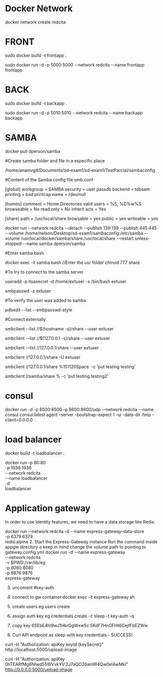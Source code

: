 # Docker Network

docker network create redcita 

# FRONT

sudo docker build -t frontapp .

sudo docker run -d -p 5000:5000 --network redcita --name frontapp frontapp

# BACK

sudo docker build -t backapp .

sudo docker run -d -p 5010:5010 --network redcita --name backapp backapp

# SAMBA

docker pull dperson/samba

#Create samba folder and file in a especific place

/home/anamvgd/Documents/sd-exam1/sd-exam1/TestParcial/sambaconfig

#Content of the Samba config file smb.conf

[global]
workgroup = SAMBA
security = user
passdb backend = tdbsam
printing = bsd
printcap name = /dev/null

[homes]
comment = Home Directories
valid users = %S, %D%w%S
browseable = No
read only = No
inherit acls = Yes

[share]
path = /usr/local/share
browsable = yes
public = yes
writeable = yes

docker run --network redcita --detach --publish 139:139 --publish 445:445 --volume /home/nelson/Desktop/sd-exam1/sambaconfig:/etc/samba --volume /usr/local/docker/samba/share:/usr/local/share --restart unless-stopped --name samba dperson/samba

#Enter samba bash

docker exec -it samba bash
//Enter the usr folder
chmod 777 share 

#To try to connect to the samba server 

useradd -p itsasecret -d /home/extuser -s /bin/bash extuser

smbpasswd -a extuser

#To verify the user was added to samba

pdbedit --list --smbpasswd-style

#Connect externally

smbclient --list //$(hostname -s)/share --user extuser

smbclient --list //$(127.0.0.1 -s)/share --user extuser


smbclient --list //127.0.0.1/share --user extuser

smbclient //127.0.0.1/share -U extuser

smbclient //127.0.0.1/share %151120Space. -c 'put testing testing'

smbclient //samba/share % -c 'put testing testing2'

# consul
docker run -d -p 8500:8500 -p 8600:8600/udp --network redcita --name consul consul:latest agent -server -bootstrap-expect 1 -ui -data-dir /tmp -client=0.0.0.0

# load balancer

docker build -t loadbalancer .

docker run  -p 80:80\
            -p 1936:1936 \
            --network redcita \
            --name loadbalancer \
            -d \
            loadbalancer

# Application gateway

In order to use Identity features, we need to have a data storage like Redis.

docker run --network redcita -d --name express-gateway-data-store \
                -p 6379:6379 \
                redis:alpine
2. Start the Express-Gateway instance
Run the command inside appgw directory o keep in mind change the volume path to pointing to gateway.config.yml
docker run -d --name express-gateway \
    --network redcita \
    -v $PWD:/var/lib/eg \
    -p 8080:8080 \
    -p 9876:9876 \
    express-gateway

3. uncoment #key-auth
4. connect to gw container
docker exec -it express-gateway sh

5. create users
eg users create

6. assign auth key
eg credentials create -c sleep -t key-auth -q

7. copy key 6SEbE4hl9wJ1HkrGgWxw5c:5KdF7HnGFHt6CejfFbEZWw

8. Curl API endpoint as sleep  with key credentials - SUCCESS!

curl -H "Authorization: apiKey ${keyId}:${keySecret}" http://localhost:5000/upload-image

curl -H "Authorization: apiKey 0hTEARfMg6Nlwd55WVvkYV:2J7aQO26amW4Qw0elAwMkI" http://0.0.0.0:5000/upload-image
